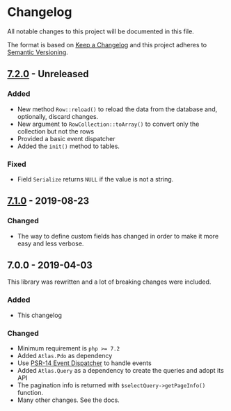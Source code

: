 # Changelog

All notable changes to this project will be documented in this file.

The format is based on [Keep a Changelog](http://keepachangelog.com/) 
and this project adheres to [Semantic Versioning](http://semver.org/).

## [7.2.0] - Unreleased
### Added
- New method `Row::reload()` to reload the data from the database and, optionally, discard changes.
- New argument to `RowCollection::toArray()` to convert only the collection but not the rows
- Provided a basic event dispatcher
- Added the `init()` method to tables.

### Fixed
- Field `Serialize` returns `NULL` if the value is not a string.

## [7.1.0] - 2019-08-23
### Changed
- The way to define custom fields has changed in order to make it more easy and less verbose.

## 7.0.0 - 2019-04-03
This library was rewritten and a lot of breaking changes were included.

### Added
- This changelog

### Changed
- Minimum requirement is `php >= 7.2`
- Added `Atlas.Pdo` as dependency
- Use [PSR-14 Event Dispatcher](https://www.php-fig.org/psr/psr-14/) to handle events
- Added `Atlas.Query` as a dependency to create the queries and adopt its API
- The pagination info is returned with `$selectQuery->getPageInfo()` function.
- Many other changes. See the docs.

[7.2.0]: https://github.com/oscarotero/simple-crud/compare/v7.1.0...HEAD
[7.1.0]: https://github.com/oscarotero/simple-crud/compare/v7.0.0...v7.1.0

